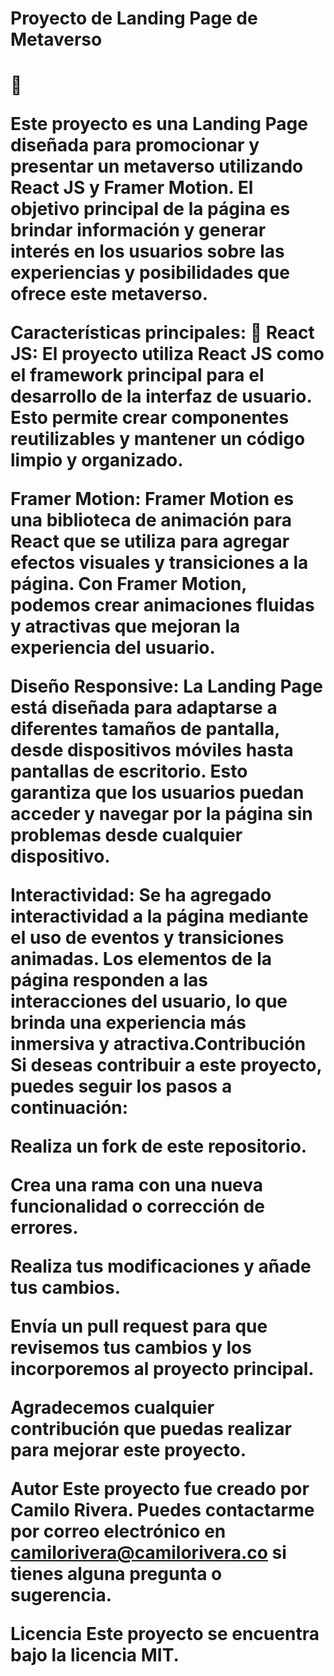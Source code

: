 <h1> <strong> Proyecto de Landing Page de Metaverso </strong><h1> 👾
  
Este proyecto es una Landing Page diseñada para promocionar y presentar un metaverso utilizando React JS y Framer Motion. El objetivo principal de la página es brindar información y generar interés en los usuarios sobre las experiencias y posibilidades que ofrece este metaverso.

Características principales: 📱
React JS: El proyecto utiliza React JS como el framework principal para el desarrollo de la interfaz de usuario. Esto permite crear componentes reutilizables y mantener un código limpio y organizado.

Framer Motion: Framer Motion es una biblioteca de animación para React que se utiliza para agregar efectos visuales y transiciones a la página. Con Framer Motion, podemos crear animaciones fluidas y atractivas que mejoran la experiencia del usuario.

Diseño Responsive: La Landing Page está diseñada para adaptarse a diferentes tamaños de pantalla, desde dispositivos móviles hasta pantallas de escritorio. Esto garantiza que los usuarios puedan acceder y navegar por la página sin problemas desde cualquier dispositivo.

Interactividad: Se ha agregado interactividad a la página mediante el uso de eventos y transiciones animadas. Los elementos de la página responden a las interacciones del usuario, lo que brinda una experiencia más inmersiva y atractiva.Contribución
Si deseas contribuir a este proyecto, puedes seguir los pasos a continuación:

Realiza un fork de este repositorio.

Crea una rama con una nueva funcionalidad o corrección de errores.

Realiza tus modificaciones y añade tus cambios.

Envía un pull request para que revisemos tus cambios y los incorporemos al proyecto principal.

Agradecemos cualquier contribución que puedas realizar para mejorar este proyecto.

Autor
Este proyecto fue creado por Camilo Rivera. Puedes contactarme por correo electrónico en camilorivera@camilorivera.co si tienes alguna pregunta o sugerencia.

Licencia
Este proyecto se encuentra bajo la licencia MIT.
